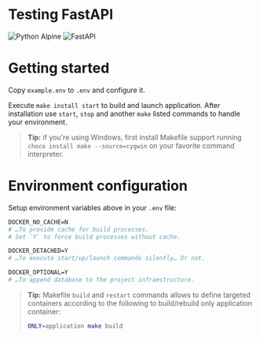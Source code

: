 # Testing FastAPI

![Python Alpine](https://img.shields.io/badge/Python-3.9.10-646464?style=for-the-badge&logo=python&labelColor=306998&logoColor=FFD43B)
![FastAPI](https://img.shields.io/badge/FastAPI-uvicorn-306998?style=for-the-badge&logo=fastapi&labelColor=646464&logoColor=FFD43B)



# Getting started

Copy `example.env` to `.env` and configure it.

Execute `make install start` to build and launch application. After installation use `start`, `stop` and another `make` listed commands to handle your environment.

> **Tip:** if you're using Windows, first install Makefile support running `choco install make --source=cygwin` on your favorite command interpreter.



# Environment configuration

Setup environment variables above in your `.env` file:

```apache
DOCKER_NO_CACHE=N
# …To provide cache for build processes.
# Set `Y` to force build processes without cache.

DOCKER_DETACHED=Y
# …To execute start/up/launch commands silently… Or not.

DOCKER_OPTIONAL=Y
# …To append database to the project infraestructure.
```

> **Tip:**  Makefile `build` and `restart` commands allows to define targeted containers according to the following to build/rebuild only application container:
> ```sh
> ONLY=application make build
> ```
